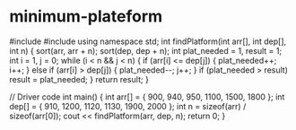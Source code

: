 # minimum-plateform
#include <algorithm>
#include <iostream>
using namespace std;
int findPlatform(int arr[], int dep[], int n)
{
sort(arr, arr + n);
sort(dep, dep + n);
int plat_needed = 1, result = 1;
int i = 1, j = 0;
while (i < n && j < n) {
if (arr[i] <= dep[j]) {
plat_needed++;
i++;
}
else if (arr[i] > dep[j]) {
plat_needed--;
j++;
}
if (plat_needed > result)
result = plat_needed;
}
return result;
}

// Driver code
int main()
{
int arr[] = { 900, 940, 950, 1100, 1500, 1800 };
int dep[] = { 910, 1200, 1120, 1130, 1900, 2000 };
int n = sizeof(arr) / sizeof(arr[0]);
cout << findPlatform(arr, dep, n);
return 0;
}
